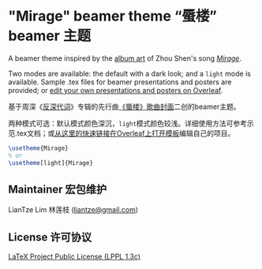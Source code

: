 # "Mirage" beamer theme “蜃楼” beamer 主题

A beamer theme inspired by the [album art](https://www.instagram.com/juncenart/p/C5LuwoSrBnW/?img_index=2) of Zhou Shen's song [_Mirage_](https://open.spotify.com/track/1PR9aOkY0dyRRL81YXv9a4). 

Two modes are available: the default with a dark look; and a `light` mode is available. Sample .tex files for beamer presentations and posters are provided; or [edit your own presentations and posters on Overleaf](https://github.com/liantze/beamerthemeMirage/wiki).


基于周深《[反深](https://y.qq.com/n/ryqq/albumDetail/003szpvI3LMhQ7)[代词](https://music.163.com/#/album?id=190605791)》专辑的先行曲[《蜃楼》歌曲封面](http://xhslink.com/a/oF7IHZ0uUYkY)二创的beamer主题。

两种模式可选：默认模式颜色深沉，`light`模式颜色较浅。详细使用方法可参考示范.tex文档；或[从这里的快速链接在Overleaf上打开模板](https://github.com/liantze/beamerthemeMirage/wiki)编辑自己的项目。

```latex
\usetheme{Mirage}
% or
\usetheme[light]{Mirage}
```

## Maintainer 宏包维护
LianTze Lim 林莲枝 (liantze@gmail.com)

## License 许可协议
[LaTeX Project Public License (LPPL 1.3c)](https://www.latex-project.org/lppl/lppl-1-3c/)